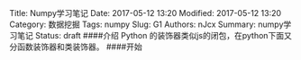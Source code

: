 Title: Numpy学习笔记
Date: 2017-05-12 13:20
Modified: 2017-05-12 13:20
Category: 数据挖掘
Tags: numpy
Slug: G1
Authors: nJcx
Summary: numpy学习笔记
Status: draft
####介绍
Python 的装饰器类似js的闭包，在python下面又分函数装饰器和类装饰器。
####开始
